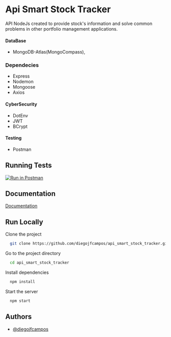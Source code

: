 
# Api Smart Stock Tracker

API NodeJs created to provide stock's information and solve common problems in other portfolio management applications.

#### DataBase
- MongoDB-Atlas(MongoCompass), 

### Dependecies
  - Express
  - Nodemon
  - Mongoose
  - Axios
 
#### CyberSecurity
  - DotEnv
  - JWT
  - BCrypt 
  
#### Testing
  - Postman

## Running Tests
[![Run in Postman](https://run.pstmn.io/button.svg)](https://app.getpostman.com/run-collection/22862786-dc6415a6-27ff-42b7-9936-6624b9eb325e?action=collection%2Ffork&collection-url=entityId%3D22862786-dc6415a6-27ff-42b7-9936-6624b9eb325e%26entityType%3Dcollection%26workspaceId%3D6c674ffd-3929-4fbc-88ab-b325443bde62)
## Documentation

[Documentation](https://documenter.getpostman.com/view/22862786/2s8YzWSg1b)

## Run Locally

Clone the project

```bash
  git clone https://github.com/diegojfcampos/api_smart_stock_tracker.git
```

Go to the project directory

```bash
  cd api_smart_stock_tracker
```

Install dependencies

```bash
  npm install
```

Start the server

```bash
  npm start
```
## Authors

- [@diegojfcampos](https://www.github.com/diegojfcampos)




